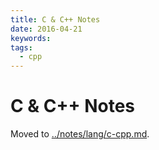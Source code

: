 ```yaml
---
title: C & C++ Notes
date: 2016-04-21
keywords:
tags:
  - cpp
---
```


C & C++ Notes
=============

Moved to [../notes/lang/c-cpp.md](notes/lang/c-cpp.html).
